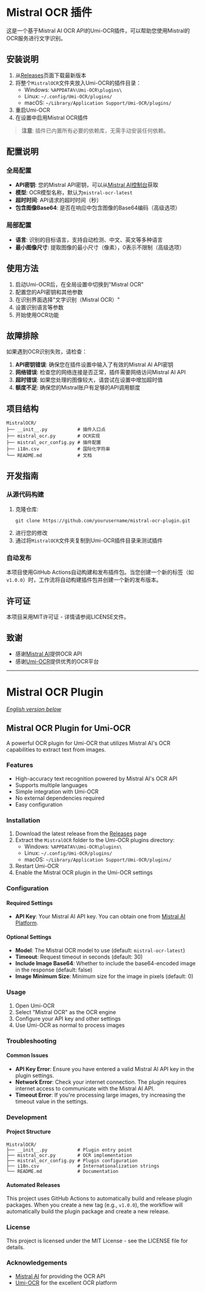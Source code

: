 # Mistral OCR 插件

这是一个基于Mistral AI OCR API的Umi-OCR插件，可以帮助您使用Mistral的OCR服务进行文字识别。

## 安装说明

1. 从[Releases](https://github.com/yourusername/mistral-ocr-plugin/releases)页面下载最新版本
2. 将整个`MistralOCR`文件夹放入Umi-OCR的插件目录：
   - Windows: `%APPDATA%\Umi-OCR\plugins\`
   - Linux: `~/.config/Umi-OCR/plugins/`
   - macOS: `~/Library/Application Support/Umi-OCR/plugins/`
3. 重启Umi-OCR
4. 在设置中启用Mistral OCR插件

> **注意**: 插件已内置所有必要的依赖库，无需手动安装任何依赖。

## 配置说明

### 全局配置
- **API密钥**: 您的Mistral API密钥，可以从[Mistral AI控制台](https://console.mistral.ai/)获取
- **模型**: OCR模型名称，默认为`mistral-ocr-latest`
- **超时时间**: API请求的超时时间（秒）
- **包含图像Base64**: 是否在响应中包含图像的Base64编码（高级选项）

### 局部配置
- **语言**: 识别的目标语言，支持自动检测、中文、英文等多种语言
- **最小图像尺寸**: 提取图像的最小尺寸（像素），0表示不限制（高级选项）

## 使用方法

1. 启动Umi-OCR后，在全局设置中切换到"Mistral OCR"
2. 配置您的API密钥和其他参数
3. 在识别界面选择"文字识别（Mistral OCR）"
4. 设置识别语言等参数
5. 开始使用OCR功能

## 故障排除

如果遇到OCR识别失败，请检查：

1. **API密钥错误**: 确保您在插件设置中输入了有效的Mistral AI API密钥
2. **网络错误**: 检查您的网络连接是否正常，插件需要网络访问Mistral AI API
3. **超时错误**: 如果您处理的图像较大，请尝试在设置中增加超时值
4. **额度不足**: 确保您的Mistral账户有足够的API调用额度

## 项目结构

```
MistralOCR/
├── __init__.py           # 插件入口点
├── mistral_ocr.py        # OCR实现
├── mistral_ocr_config.py # 插件配置
├── i18n.csv              # 国际化字符串
└── README.md             # 文档
```

## 开发指南

### 从源代码构建

1. 克隆仓库:
   ```
   git clone https://github.com/yourusername/mistral-ocr-plugin.git
   ```
2. 进行您的修改
3. 通过将`MistralOCR`文件夹复制到Umi-OCR插件目录来测试插件

### 自动发布

本项目使用GitHub Actions自动构建和发布插件包。当您创建一个新的标签（如`v1.0.0`）时，工作流将自动构建插件包并创建一个新的发布版本。

## 许可证

本项目采用MIT许可证 - 详情请参阅LICENSE文件。

## 致谢

- 感谢[Mistral AI](https://mistral.ai/)提供OCR API
- 感谢[Umi-OCR](https://github.com/hiroi-sora/Umi-OCR)提供优秀的OCR平台

---

# Mistral OCR Plugin

*[English version below](#mistral-ocr-plugin-for-umi-ocr)*

## Mistral OCR Plugin for Umi-OCR

A powerful OCR plugin for Umi-OCR that utilizes Mistral AI's OCR capabilities to extract text from images.

### Features

- High-accuracy text recognition powered by Mistral AI's OCR API
- Supports multiple languages
- Simple integration with Umi-OCR
- No external dependencies required
- Easy configuration

### Installation

1. Download the latest release from the [Releases](https://github.com/yourusername/mistral-ocr-plugin/releases) page
2. Extract the `MistralOCR` folder to the Umi-OCR plugins directory:
   - Windows: `%APPDATA%\Umi-OCR\plugins\`
   - Linux: `~/.config/Umi-OCR/plugins/`
   - macOS: `~/Library/Application Support/Umi-OCR/plugins/`
3. Restart Umi-OCR
4. Enable the Mistral OCR plugin in the Umi-OCR settings

### Configuration

#### Required Settings

- **API Key**: Your Mistral AI API key. You can obtain one from [Mistral AI Platform](https://console.mistral.ai/).

#### Optional Settings

- **Model**: The Mistral OCR model to use (default: `mistral-ocr-latest`)
- **Timeout**: Request timeout in seconds (default: 30)
- **Include Image Base64**: Whether to include the base64-encoded image in the response (default: false)
- **Image Minimum Size**: Minimum size for the image in pixels (default: 0)

### Usage

1. Open Umi-OCR
2. Select "Mistral OCR" as the OCR engine
3. Configure your API key and other settings
4. Use Umi-OCR as normal to process images

### Troubleshooting

#### Common Issues

- **API Key Error**: Ensure you have entered a valid Mistral AI API key in the plugin settings.
- **Network Error**: Check your internet connection. The plugin requires internet access to communicate with the Mistral AI API.
- **Timeout Error**: If you're processing large images, try increasing the timeout value in the settings.

### Development

#### Project Structure

```
MistralOCR/
├── __init__.py           # Plugin entry point
├── mistral_ocr.py        # OCR implementation
├── mistral_ocr_config.py # Plugin configuration
├── i18n.csv              # Internationalization strings
└── README.md             # Documentation
```

#### Automated Releases

This project uses GitHub Actions to automatically build and release plugin packages. When you create a new tag (e.g., `v1.0.0`), the workflow will automatically build the plugin package and create a new release.

### License

This project is licensed under the MIT License - see the LICENSE file for details.

### Acknowledgements

- [Mistral AI](https://mistral.ai/) for providing the OCR API
- [Umi-OCR](https://github.com/hiroi-sora/Umi-OCR) for the excellent OCR platform
